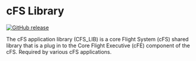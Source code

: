 # cFS Library

[![GitHub release](https://img.shields.io/github/release/lassondesat/cfs_lib.svg)](https://github.com/lassondesat/cfs_lib/releases)

The cFS application library (CFS_LIB) is a core Flight System (cFS) shared
library that is a plug in to the Core Flight Executive (cFE) component of the
cFS. Required by various cFS applications.

